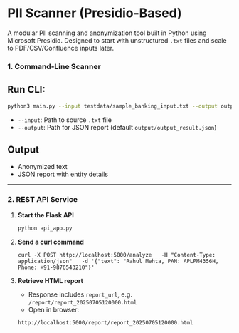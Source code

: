 # PII Scanner (Presidio-Based)

A modular PII scanning and anonymization tool built in Python using Microsoft Presidio. Designed to start with unstructured `.txt` files and scale to PDF/CSV/Confluence inputs later.

### 1. Command-Line Scanner
## Run CLI:
```bash
python3 main.py --input testdata/sample_banking_input.txt --output output/output_result.json
```
- `--input`: Path to source `.txt` file
- `--output`: Path for JSON report (default `output/output_result.json`)
## Output
- Anonymized text
- JSON report with entity details

---

### 2. REST API Service

1. **Start the Flask API**
   ```bash
   python api_app.py
   ```
   
2. **Send a curl command**
    ```commandline
    curl -X POST http://localhost:5000/analyze   -H "Content-Type: application/json"   -d '{"text": "Rahul Mehta, PAN: APLPM4356H, Phone: +91-9876543210"}'
    ```

3. **Retrieve HTML report**
   - Response includes `report_url`, e.g. `/report/report_20250705120000.html`
   - Open in browser:
   ```
   http://localhost:5000/report/report_20250705120000.html
   ```